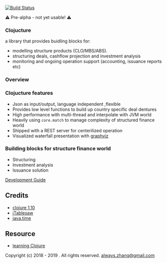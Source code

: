 [![Build Status](https://travis-ci.com/yellowbean/clojucture.svg?branch=master)](https://travis-ci.com/yellowbean/clojucture)

:warning: Pre-alpha - not yet usable! :warning: 

### Clojucture
a library that provides buidling blocks for:
* modelling structure products (CLO/MBS/ABS).
* structuring deals, cashflow projection and investment analysis
* monitoring and ongoing operation support (accounting, issuance reports etc)


### Overview
### Clojucture features
* Json as input/output, language independent ,flexible
* Provides low level functions to build up country specific deal dentures
* High performance with multi-thread and interpolate with JVM world
* Heavily using `core.match` to manage complexity of structured finance world
* Shipped with a REST server for centerilized operation
* Visualized waterfall presentation with [graphviz](https://www.graphviz.org/)
### Building blocks for structure finance world
* Structuring
* Investment analysis
* Issuance solution

[Development Guide](https://github.com/yellowbean/clojucture/wiki/Internal-Development-Guide)


Credits
----
* [clojure 1.10](https://clojure.github.io/clojure/) 
* [jTablesaw](https://jtablesaw.github.io/tablesaw/)
* [java.time](http://dm3.github.io/clojure.java-time/index.html)

Resource
----
* [learning Clojure](https://practicalli.github.io/clojure/)



Copyright (c) 2018 - 2019 . All rights reserved.
always.zhang@gmail.com 